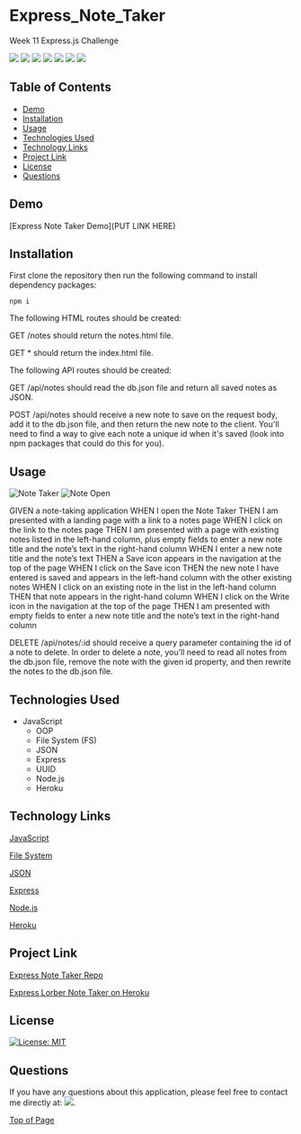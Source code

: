 # Express_Note_Taker
Week 11 Express.js Challenge
<p>
  <img src="https://img.shields.io/badge/-JavaScript-yellow" />
  <img src="https://img.shields.io/badge/-OOP-red" />
  <img src="https://img.shields.io/badge/-JSON-blue" />
  <img src="https://img.shields.io/badge/-Express-blueviolet" />
  <img src="https://img.shields.io/badge/UUID-orange"  />
  <img src="https://img.shields.io/badge/-Node-green" />
  <img src="https://img.shields.io/badge/-Heroku-grey" />
</p>

## Table of Contents
* [Demo](#demo)
* [Installation](#installation)
* [Usage](#usage)
* [Technologies Used](#technologies-used)
* [Technology Links](#technology-link)
* [Project Link](#project-link)
* [License](#license)
* [Questions](#questions)

## Demo

[Express Note Taker Demo](PUT LINK HERE)

## Installation
First clone the repository then run the following command to install dependency packages:
```
npm i
```
The following HTML routes should be created:

GET /notes should return the notes.html file.

GET * should return the index.html file.

The following API routes should be created:

GET /api/notes should read the db.json file and return all saved notes as JSON.

POST /api/notes should receive a new note to save on the request body, add it to the db.json file, and then return the new note to the client. You'll need to find a way to give each note a unique id when it's saved (look into npm packages that could do this for you).

## Usage 

![Note Taker](https://user-images.githubusercontent.com/109984761/207503943-a8639405-80e6-4a0e-aadc-49ac7af3db06.png)
![Note Open](https://user-images.githubusercontent.com/109984761/207503949-727fce08-9a8b-4cc9-82e9-ef9238fdb3c2.png)

GIVEN a note-taking application
WHEN I open the Note Taker
THEN I am presented with a landing page with a link to a notes page
WHEN I click on the link to the notes page
THEN I am presented with a page with existing notes listed in the left-hand column, plus empty fields to enter a new note title and the note’s text in the right-hand column
WHEN I enter a new note title and the note’s text
THEN a Save icon appears in the navigation at the top of the page
WHEN I click on the Save icon
THEN the new note I have entered is saved and appears in the left-hand column with the other existing notes
WHEN I click on an existing note in the list in the left-hand column
THEN that note appears in the right-hand column
WHEN I click on the Write icon in the navigation at the top of the page
THEN I am presented with empty fields to enter a new note title and the note’s text in the right-hand column

DELETE /api/notes/:id should receive a query parameter containing the id of a note to delete. In order to delete a note, you'll need to read all notes from the db.json file, remove the note with the given id property, and then rewrite the notes to the db.json file.

## Technologies Used

* JavaScript
    - OOP
    - File System (FS)
    - JSON
    - Express
    - UUID
    - Node.js
    - Heroku

## Technology Links

<a href="https://www.javascript.com/" target="_blank">JavaScript</a>

<a href="https://developer.mozilla.org/en-US/docs/Web/API/FileSystem" target="_blank">File System</a>

<a href="https://www.json.org/json-en.html" target="_blank">JSON</a>

<a href="https://expressjs.com/" target="_blank">Express</a>

<a href="https://nodejs.org/en/" target="_blank">Node.js</a>

<a href="https://www.npmjs.com/package/heroku" target="_blank">Heroku</a>

## Project Link

[Express Note Taker Repo](https://github.com/cmarielorber/Express_Note_Taker)

[Express Lorber Note Taker on Heroku](https://express-lorber-note-taker.herokuapp.com/notes)

## License

[![License: MIT](https://img.shields.io/badge/License-MIT-yellow.svg)](https://opensource.org/licenses/MIT)

## Questions

If you have any questions about this application, please feel free to contact me directly at:  <a href="mailto: christenmlorber@gmail.com"><img src="https://img.shields.io/badge/Gmail-D14836?style=for-the-badge&logo=gmail&logoColor=white"></a>.


[Top of Page](#express_note_taker)
